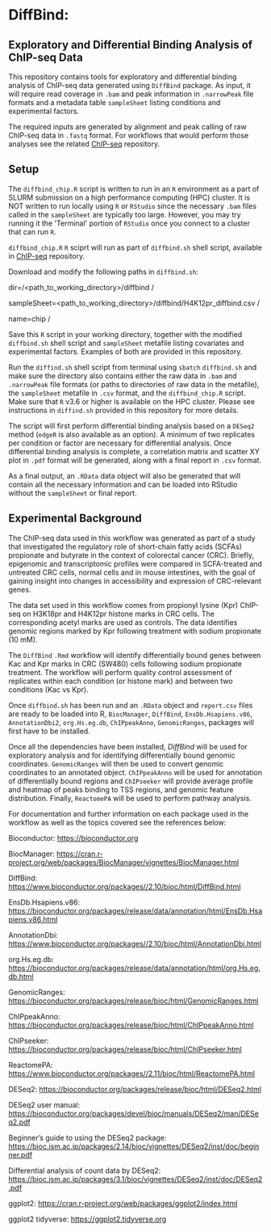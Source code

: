 # DiffBind:

## Exploratory and Differential Binding Analysis of ChIP-seq Data

This repository contains tools for exploratory and differential binding analysis of ChIP-seq data generated using `DiffBind` package.
As input, it will require read coverage in `.bam` and peak information in `.narrowPeak` file formats and a metadata table `sampleSheet` listing conditions and experimental factors. 

The required inputs are generated by alignment and peak calling of raw ChIP-seq data in `.fastq` format. For workflows that would perform those analyses see the related [ChIP-seq](https://github.com/nshanian/ChIP-seq) repository. 

## Setup

The `diffbind_chip.R` script is written to run in an `R` environment as a part of SLURM submission on a high performance computing (HPC) cluster. It is NOT written to run locally using `R` or `RStudio` since the necessary `.bam` files called in the `sampleSheet` are typically too large. However, you may try running it the 'Terminal' portion of `RStudio` once you connect to a cluster that can run `R`. 

`diffbind_chip.R` `R` sciprt will run as part of `diffbind.sh` shell script, available in [ChIP-seq](https://github.com/nshanian/ChIP-seq) repository.

Download and modify the following paths in `diffbind.sh`:

dir=/<path_to_working_directory>/diffbind / 

sampleSheet=<path_to_working_directory>/diffbind/H4K12pr_diffbind.csv /

name=chip /

Save this `R` script in your working directory, together with the modified `diffbind.sh` shell script and `sampleSheet` metafile listing covariates and experimental factors. Examples of both are provided in this repository. 

Run the `diffind.sh` shell script from terminal using `sbatch` `diffbind.sh` and make sure the directory also contains either the raw data in `.bam` and `.narrowPeak` file formats (or paths to directories of raw data in the metafile), the `sampleSheet` metafile in `.csv` format, and the `diffbind_chip.R` script. Make sure that `R` v3.6 or higher is available on the HPC cluster. Please see instructions in `diffind.sh` provided in this repository for more details.

The script will first perform differential binding analysis based on a `DESeq2` method (`edgeR` is also available as an option). A minimum of two replicates per condition or factor are necessary for differential analysis. Once differential binding analysis is complete, a correlation matrix and scatter XY plot in `.pdf` format will be generated, along with a final report in `.csv` format. 

As a final output, an `.RData` data object will also be generated that will contain all the necessary information and can be loaded into RStudio without the `sampleSheet` or final report.

## Experimental Background

The ChIP-seq data used in this workflow was generated as part of a study that investigated the regulatory role of short-chain fatty acids (SCFAs) propionate and butyrate in the context of colorectal cancer (CRC). Briefly, epigenomic and transcriptomic profiles were compared in SCFA-treated and untreated CRC cells, normal cells and in mouse intestines, with the goal of gaining insight into changes in accessibility and expression of CRC-relevant genes.

The data set used in this workflow comes from propionyl lysine (Kpr) ChIP-seq on H3K18pr and H4K12pr histone marks in CRC cells. The corresponding acetyl marks are used as controls. The data identifies genomic regions marked by Kpr following treatment with sodium propionate (10 mM). 

The `DiffBind` `.Rmd` workflow will identify differentially bound genes between Kac and Kpr marks in CRC (SW480) cells following sodium propionate treatment. The workflow will perform quality control assessment of replicates within each condition (or histone mark) and between two conditions (Kac vs Kpr). 

Once `diffbind.sh` has been run and an `.RData` object and `report.csv` files are ready to be loaded into R, `BiocManager`, `DiffBind`, `EnsDb.Hsapiens.v86`, `AnnotationDbi2`, `org.Hs.eg.db`, `ChIPpeakAnno`, `GenomicRanges`, packages will first have to be installed.

Once all the dependencies have been installed, _DiffBind_ will be used for exploratory analysis and for identifying differentially bound genomic coordinates. `GenomicRanges` will then be used to convert genomic coordinates to an annotated object. `ChIPpeakAnno` will be used for annotation of differentially bound regions and `ChIPseeker` will provide average profile and heatmap of peaks binding to TSS regions, and genomic feature distribution. Finally, `ReactomePA` will be used to perform pathway analysis.

For documentation and further information on each package used in the workflow as well as the topics covered see the references below:

Bioconductor: https://bioconductor.org

BiocManager: https://cran.r-project.org/web/packages/BiocManager/vignettes/BiocManager.html

DiffBind: https://www.bioconductor.org/packages//2.10/bioc/html/DiffBind.html

EnsDb.Hsapiens.v86: https://bioconductor.org/packages/release/data/annotation/html/EnsDb.Hsapiens.v86.html

AnnotationDbi: https://www.bioconductor.org/packages//2.10/bioc/html/AnnotationDbi.html

org.Hs.eg.db: https://bioconductor.org/packages/release/data/annotation/html/org.Hs.eg.db.html

GenomicRanges: https://bioconductor.org/packages/release/bioc/html/GenomicRanges.html

ChIPpeakAnno: https://bioconductor.org/packages/release/bioc/html/ChIPpeakAnno.html

ChIPseeker: https://bioconductor.org/packages/release/bioc/html/ChIPseeker.html

ReactomePA: https://www.bioconductor.org/packages//2.11/bioc/html/ReactomePA.html

DESeq2: https://bioconductor.org/packages/release/bioc/html/DESeq2.html

DESeq2 user manual: https://bioconductor.org/packages/devel/bioc/manuals/DESeq2/man/DESeq2.pdf

Beginner’s guide to using the DESeq2 package: https://bioc.ism.ac.jp/packages/2.14/bioc/vignettes/DESeq2/inst/doc/beginner.pdf

Differential analysis of count data by DESeq2: https://bioc.ism.ac.jp/packages/3.1/bioc/vignettes/DESeq2/inst/doc/DESeq2.pdf

ggplot2: https://cran.r-project.org/web/packages/ggplot2/index.html

ggplot2 tidyverse: https://ggplot2.tidyverse.org
